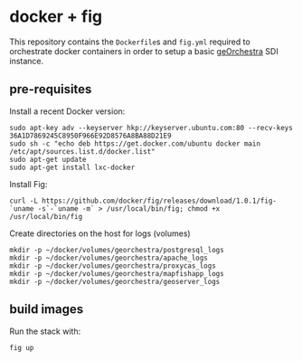 # docker + fig

This repository contains the ```Dockerfile```s and ```fig.yml``` required to orchestrate docker containers in order to setup a basic [geOrchestra](http://www.georchestra.org) SDI instance.

## pre-requisites

Install a recent Docker version:

```
sudo apt-key adv --keyserver hkp://keyserver.ubuntu.com:80 --recv-keys 36A1D7869245C8950F966E92D8576A8BA88D21E9
sudo sh -c "echo deb https://get.docker.com/ubuntu docker main /etc/apt/sources.list.d/docker.list"
sudo apt-get update
sudo apt-get install lxc-docker
```

Install Fig:
```
curl -L https://github.com/docker/fig/releases/download/1.0.1/fig-`uname -s`-`uname -m` > /usr/local/bin/fig; chmod +x /usr/local/bin/fig
```

Create directories on the host for logs (volumes)

```
mkdir -p ~/docker/volumes/georchestra/postgresql_logs
mkdir -p ~/docker/volumes/georchestra/apache_logs
mkdir -p ~/docker/volumes/georchestra/proxycas_logs
mkdir -p ~/docker/volumes/georchestra/mapfishapp_logs
mkdir -p ~/docker/volumes/georchestra/geoserver_logs
```

## build images

Run the stack with:
```
fig up
```

